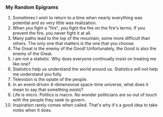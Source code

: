 ### My Random Epigrams

1. Sometimes I wish to return to a time when nearly everything was potential and so very little was realization.
1. When you fight a "fire", you fight the fire on the fire's terms. If you prevent the fire, you never fight it at all.
1. Many paths lead to the top of the mountain, some more difficult than others. The only one that matters is the one that you choose.
1. The Great is the enemy of the Good! Unfortunately, the Good is also the enemy of the Great.
1. I am not a statistic. Why does everyone continually insist on treating me like one?
1. Statistics help us understand the world around us. Statistics will not help me understand you fully.
1. Television is the opiate of the people.
1. In an event-driven 4-dimensional space-time universe, what does it mean to say that something exists?
1. Life is micro. Politics is macro.  No wonder politicians are so out of touch with the people they seek to govern.
1. Inspiration rarely comes when called. That's why it's a good idea to take notes when it does.
